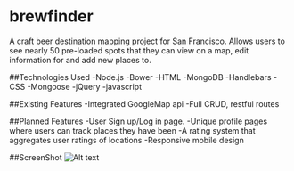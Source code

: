 # brewfinder
A craft beer destination mapping project for San Francisco. Allows users to see nearly 50 pre-loaded spots that they can view on a map, edit information for and add new places to.

##Technologies Used
-Node.js      -Bower          -HTML
-MongoDB      -Handlebars     -CSS
-Mongoose     -jQuery         -javascript

##Existing Features
-Integrated GoogleMap api
-Full CRUD, restful routes

##Planned Features
-User Sign up/Log in page.
-Unique profile pages where users can track places they have been
-A rating system that aggregates user ratings of locations
-Responsive mobile design

##ScreenShot
![Alt text](http://i.imgur.com/2Ivb5fr.png)
